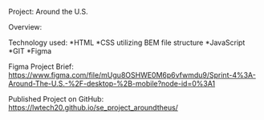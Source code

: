 Project: Around the U.S.

Overview:

Technology used: *HTML *CSS utilizing BEM file structure *JavaScript *GIT \*Figma

Figma Project Brief: https://www.figma.com/file/mUgu8OSHWE0M6p6vfwmdu9/Sprint-4%3A-Around-The-U.S.-%2F-desktop-%2B-mobile?node-id=0%3A1

Published Project on GitHub: https://lwtech20.github.io/se_project_aroundtheus/
